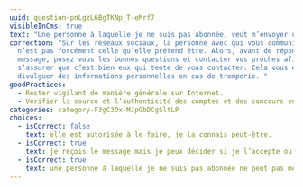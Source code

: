 ```yaml
---
uuid: question-pnLgzL6BgTKNp_T-eMrf7
visibleInCms: true
text: "Une personne à laquelle je ne suis pas abonnée, veut m’envoyer un message :"
correction: "Sur les réseaux sociaux, la personne avec qui vous communiquez
  n’est pas forcément celle qu’elle prétend être. Alors, avant de répondre à un
  message, posez vous les bonnes questions et contacter vos proches afin de
  s’assurer que c’est bien eux qui tente de vous contacter. Cela vous évitera de
  divulguer des informations personnelles en cas de tromperie. "
goodPractices:
  - Rester vigilant de manière générale sur Internet.
  - Vérifier la source et l’authenticité des comptes et des concours en ligne.
categories: category-F3gC3Ox-MJpGbDCgSltLP
choices:
  - isCorrect: false
    text: elle est autorisée à le faire, je la connais peut-être.
  - isCorrect: true
    text: je reçois le message mais je peux décider si je l’accepte ou non.
  - isCorrect: true
    text: une personne à laquelle je ne suis pas abonnée ne peut pas me contacter.
---
```

